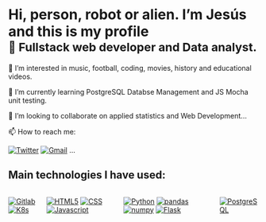 <h1>Hi, person, robot or alien. I’m Jesús and this is my profile <br> <sub>👋 Fullstack web developer and Data analyst.</sub></h1>
<p>👀 I’m interested in music, football, coding, movies, history and educational videos.</p>
<p>🌱 I’m currently learning PostgreSQL Databse Management and JS Mocha unit testing.</p>
<p>💞️ I’m looking to collaborate on applied statistics and Web Development...</p>
<p>📫 How to reach me: </p>

[![Twitter](https://img.shields.io/badge/@JJesusBautista-FFFFFF?style=flat-square&logo=twitter&logoColor=00acee)](https://twitter.com/jjesusbautista)
[![Gmail](https://img.shields.io/badge/Gmail-FFFFFF?style=flat-square&logo=gmail&logoColor=BB001B)](mailto:jjesus.bautistag95@gmail.com)
...

## Main technologies I have used:
<div style="display: flex">
  
  [![Gitlab](https://img.shields.io/badge/Pirelli_Gitlab-FFFFFF?style=flat-square&logo=gitlab&logoColor=d05525)](https://about.gitlab.com/)
  [![K8s](https://img.shields.io/badge/Kubernetes-FFFFFF?style=flat-square&logo=kubernetes&logoColor=326ce5)](https://kubernetes.io/)
  
  [![HTML5](https://img.shields.io/badge/HTML-FFFFFF?style=flat-square&logo=html5&logoColor=E34F26)](https://developer.mozilla.org/es/docs/Web/HTML)
  [![CSS](https://img.shields.io/badge/CSS-1572B6?style=flat-square&logo=CSS3&logoColor=ffffff)](https://developer.mozilla.org/en-US/docs/Web/CSS)
  [![Javascript](https://img.shields.io/badge/Javascript-000000?style=flat-square&logo=javascript&logoColor=F7DF1E)](https://developer.mozilla.org/en-US/docs/Web/JavaScript)
  
  [![Python](https://img.shields.io/badge/Python-3670A0?style=flat-square&logo=python&logoColor=ffdd54)](https://www.python.org/)
  [![pandas](https://img.shields.io/badge/pandas-130654?style=flat-square&logo=pandas&logoColor=ffdd54)]([https://www.python.org/](https://pandas.pydata.org/))
  [![numpy](https://img.shields.io/badge/numpy-013243?style=flat-square&logo=numpy&logoColor=e9ecf5)](https://numpy.org/)
  [![Flask](https://img.shields.io/badge/flask-eaeaea?style=flat-square&logo=flask&logoColor=0F0E0E)](https://flask.palletsprojects.com/en/2.2.x/)
  
  [![PostgreSQL](https://img.shields.io/badge/PostgreSQL-212121?style=flat-square&logo=postgresql&logoColor=2b6da3)](https://www.postgresql.org/)

</div>

<!---
jjesus-bautista-garcia/jjesus-bautista-garcia is a ✨ special ✨ repository because its `README.md` (this file) appears on your GitHub profile.
You can click the Preview link to take a look at your changes.
--->
